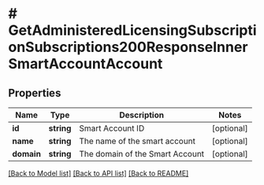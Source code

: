# # GetAdministeredLicensingSubscriptionSubscriptions200ResponseInnerSmartAccountAccount

## Properties

Name | Type | Description | Notes
------------ | ------------- | ------------- | -------------
**id** | **string** | Smart Account ID | [optional]
**name** | **string** | The name of the smart account | [optional]
**domain** | **string** | The domain of the Smart Account | [optional]

[[Back to Model list]](../../README.md#models) [[Back to API list]](../../README.md#endpoints) [[Back to README]](../../README.md)
